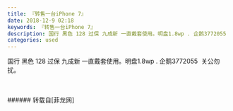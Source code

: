 ```yaml
---
title: 『转售一台iPhone 7』
date: 2018-12-9 02:18
keywords: 『转售一台iPhone 7』
description: 国行 黑色 128 过保 九成新 一直戴套使用。明盘1.8wp . 企鹅3772055  关公勿扰。
categories: used
---
```

<td class="t_f" id="postmessage_2434041">

国行 黑色 128 过保 九成新 一直戴套使用。明盘1.8wp . 企鹅3772055  关公勿扰。<br/>
<img alt="" border="0" class="zoom" data-cf-modified-78a61385f044fc9b2758bd8f-="" file="http://www.flw.ph/data/appbyme/upload/image/201812/09/20mLL0NhoIcx.jpg" id="aimg_rjJR4" lazyloadthumb="1" onclick="" onmouseover="" src="http://www.flw.ph/data/appbyme/upload/image/201812/09/20mLL0NhoIcx.jpg"/><br/>
<br/>
<img alt="" border="0" class="zoom" data-cf-modified-78a61385f044fc9b2758bd8f-="" file="http://www.flw.ph/data/appbyme/upload/image/201812/09/CqFyVkXBK370.jpg" id="aimg_ls38X" lazyloadthumb="1" onclick="" onmouseover="" src="http://www.flw.ph/data/appbyme/upload/image/201812/09/CqFyVkXBK370.jpg"/><br/>
<br/>
</td>
###### 转载自[菲龙网]